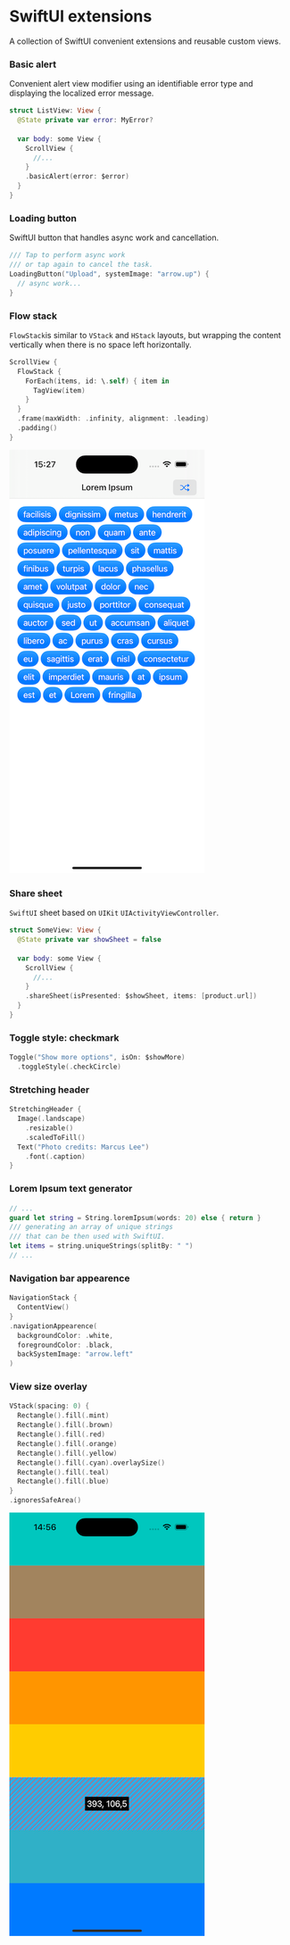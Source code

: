 # SwiftUI extensions

A collection of SwiftUI convenient extensions and reusable custom views.

### Basic alert

Convenient alert view modifier using an identifiable error type and displaying the localized error message.

```swift
struct ListView: View {
  @State private var error: MyError?
  
  var body: some View {
    ScrollView {
      //...
    }
    .basicAlert(error: $error)
  }
}
```

### Loading button

SwiftUI button that handles async work and cancellation.

```swift
/// Tap to perform async work 
/// or tap again to cancel the task.
LoadingButton("Upload", systemImage: "arrow.up") {
  // async work...
}
```

### Flow stack

`FlowStack`is similar to `VStack` and `HStack` layouts, but wrapping the content vertically when there is no space left horizontally. 

```swift
ScrollView {
  FlowStack {
    ForEach(items, id: \.self) { item in
      TagView(item)
    }
  }
  .frame(maxWidth: .infinity, alignment: .leading)
  .padding()
}
```
![Screenshot](simulator-flow-stack.png)

### Share sheet

`SwiftUI` sheet based on `UIKit` `UIActivityViewController`.

```swift
struct SomeView: View {
  @State private var showSheet = false
  
  var body: some View {
    ScrollView {
      //...
    }
    .shareSheet(isPresented: $showSheet, items: [product.url])
  }
}
```

### Toggle style: checkmark

```swift
Toggle("Show more options", isOn: $showMore)
  .toggleStyle(.checkCircle)
```

### Stretching header

```swift
StretchingHeader {
  Image(.landscape)
    .resizable()
    .scaledToFill()
  Text("Photo credits: Marcus Lee")
    .font(.caption)
}
```

### Lorem Ipsum text generator

```swift
// ...
guard let string = String.loremIpsum(words: 20) else { return }
/// generating an array of unique strings 
/// that can be then used with SwiftUI.
let items = string.uniqueStrings(splitBy: " ")
// ...
```

### Navigation bar appearence

```swift
NavigationStack {
  ContentView()
}
.navigationAppearence(
  backgroundColor: .white,
  foregroundColor: .black,
  backSystemImage: "arrow.left"
)
```

### View size overlay

```swift
VStack(spacing: 0) {
  Rectangle().fill(.mint)
  Rectangle().fill(.brown)
  Rectangle().fill(.red)
  Rectangle().fill(.orange)
  Rectangle().fill(.yellow)
  Rectangle().fill(.cyan).overlaySize()
  Rectangle().fill(.teal)
  Rectangle().fill(.blue)
}
.ignoresSafeArea()
```
![Screenshot](simulator-overlay-size.png)

